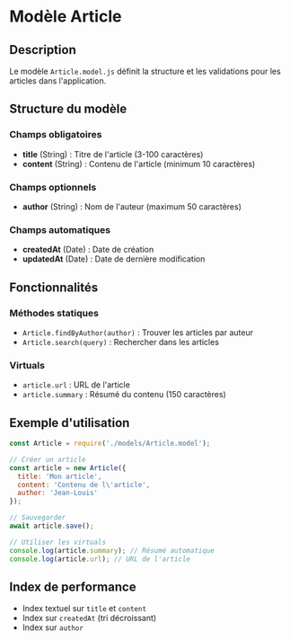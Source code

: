 # Modèle Article

## Description

Le modèle `Article.model.js` définit la structure et les validations pour les articles dans l'application.

## Structure du modèle

### Champs obligatoires
- **title** (String) : Titre de l'article (3-100 caractères)
- **content** (String) : Contenu de l'article (minimum 10 caractères)

### Champs optionnels
- **author** (String) : Nom de l'auteur (maximum 50 caractères)

### Champs automatiques
- **createdAt** (Date) : Date de création
- **updatedAt** (Date) : Date de dernière modification

## Fonctionnalités

### Méthodes statiques
- `Article.findByAuthor(author)` : Trouver les articles par auteur
- `Article.search(query)` : Rechercher dans les articles

### Virtuals
- `article.url` : URL de l'article
- `article.summary` : Résumé du contenu (150 caractères)

## Exemple d'utilisation

```javascript
const Article = require('./models/Article.model');

// Créer un article
const article = new Article({
  title: 'Mon article',
  content: 'Contenu de l\'article',
  author: 'Jean-Louis'
});

// Sauvegarder
await article.save();

// Utiliser les virtuals
console.log(article.summary); // Résumé automatique
console.log(article.url); // URL de l'article
```

## Index de performance

- Index textuel sur `title` et `content`
- Index sur `createdAt` (tri décroissant)
- Index sur `author` 